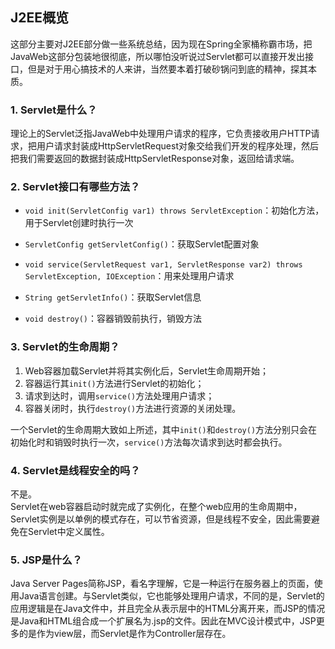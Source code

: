 ## J2EE概览

这部分主要对J2EE部分做一些系统总结，因为现在Spring全家桶称霸市场，把JavaWeb这部分包装地很彻底，所以哪怕没听说过Servlet都可以直接开发出接口，但是对于用心搞技术的人来讲，当然要本着打破砂锅问到底的精神，探其本质。

### **1. Servlet是什么？**
理论上的Servlet泛指JavaWeb中处理用户请求的程序，它负责接收用户HTTP请求，把用户请求封装成HttpServletRequest对象交给我们开发的程序处理，然后把我们需要返回的数据封装成HttpServletResponse对象，返回给请求端。

### **2. Servlet接口有哪些方法？**
* `void init(ServletConfig var1) throws ServletException`：初始化方法，用于Servlet创建时执行一次

* `ServletConfig getServletConfig()`：获取Servlet配置对象

* `void service(ServletRequest var1, ServletResponse var2) throws ServletException, IOException`：用来处理用户请求

* `String getServletInfo()`：获取Servlet信息

* `void destroy()`：容器销毁前执行，销毁方法

### **3. Servlet的生命周期？**
1. Web容器加载Servlet并将其实例化后，Servlet生命周期开始；
2. 容器运行其`init()`方法进行Servlet的初始化；
3. 请求到达时，调用`service()`方法处理用户请求；
4. 容器关闭时，执行`destroy()`方法进行资源的关闭处理。

一个Servlet的生命周期大致如上所述，其中`init()`和`destroy()`方法分别只会在初始化时和销毁时执行一次，`service()`方法每次请求到达时都会执行。

### **4. Servlet是线程安全的吗？**
不是。  
Servlet在web容器启动时就完成了实例化，在整个web应用的生命周期中，Servlet实例是以单例的模式存在，可以节省资源，但是线程不安全，因此需要避免在Servlet中定义属性。

### **5. JSP是什么？**
Java Server Pages简称JSP，看名字理解，它是一种运行在服务器上的页面，使用Java语言创建。与Servlet类似，它也能够处理用户请求，不同的是，Servlet的应用逻辑是在Java文件中，并且完全从表示层中的HTML分离开来，而JSP的情况是Java和HTML组合成一个扩展名为.jsp的文件。因此在MVC设计模式中，JSP更多的是作为view层，而Servlet是作为Controller层存在。

